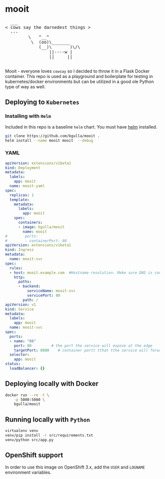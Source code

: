 # mooit


<pre>
  ___
< cows say the darnedest things >
  ---
         \   ^__^
          \  (oo)\_______
             (__)\       )\/\
                 ||----w |
                 ||     ||
                 </pre>


Mooit - everyone loves `cowsay` so I decided to throw it in a Flask Docker container. This repo is used as a playground and boilerplate 
for testing in kubernetes/docker environments but can be utilized in a good ole Python type of way as well. 


## Deploying to `Kubernetes`
### Installing with `Helm`
Included in this repo is a baseline `helm` chart. You must have [helm](https://helm.sh/docs/using_helm/) installed.
```bash
git clone https://github.com/bgulla/mooit .
helm install --name mooit mooit  --debug
```

### YAML
```yaml
apiVersion: extensions/v1beta1
kind: Deployment
metadata:
  labels:
    app: mooit
  name: mooit-yaml
spec:
  replicas: 1
  template:
    metadata:
      labels:
        app: mooit
    spec:
      containers:
      - image: bgulla/mooit
        name: mooit
#        ports:
#        - containerPort: 80
apiVersion: extensions/v1beta1
kind: Ingress
metadata:
  name: mooit-svc
spec:
  rules:
  - host: mooit.example.com  #Hostname resolution. Make sure DNS is configured.
    http:
      paths:
      - backend:
          serviceName: mooit-svc
          servicePort: 80
        path: /
apiVersion: v1
kind: Service
metadata:
  labels:
    app: mooit
  name: mooit-svc
spec:
  ports:
  - name: "80"
    port: 80         # the port the service will expose at the edge
    targetPort: 8080    # container portt tthat tthe service will forward to
  selector:
    app: mooit
status:
  loadBalancer: {}
```

## Deploying locally with Docker
```bash
docker run --rm -t \
    -p 5000:5000 \
    bgulla/mooit
```

## Running locally with `Python`
```bash
virtualenv venv
venv/pip install -r src/requirements.txt
venv/python src/app.py
```

## OpenShift support
In order to use this image on OpenShift 3.x, add the `USER` and `LOGNAME` environment variables.
